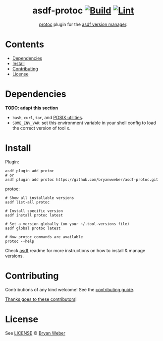 <div align="center">

# asdf-protoc [![Build](https://github.com/bryanwweber/asdf-protoc/actions/workflows/build.yml/badge.svg)](https://github.com/bryanwweber/asdf-protoc/actions/workflows/build.yml) [![Lint](https://github.com/bryanwweber/asdf-protoc/actions/workflows/lint.yml/badge.svg)](https://github.com/bryanwweber/asdf-protoc/actions/workflows/lint.yml)

[protoc](https://protobuf.dev) plugin for the [asdf version manager](https://asdf-vm.com).

</div>

# Contents

- [Dependencies](#dependencies)
- [Install](#install)
- [Contributing](#contributing)
- [License](#license)

# Dependencies

**TODO: adapt this section**

- `bash`, `curl`, `tar`, and [POSIX utilities](https://pubs.opengroup.org/onlinepubs/9699919799/idx/utilities.html).
- `SOME_ENV_VAR`: set this environment variable in your shell config to load the correct version of tool x.

# Install

Plugin:

```shell
asdf plugin add protoc
# or
asdf plugin add protoc https://github.com/bryanwweber/asdf-protoc.git
```

protoc:

```shell
# Show all installable versions
asdf list-all protoc

# Install specific version
asdf install protoc latest

# Set a version globally (on your ~/.tool-versions file)
asdf global protoc latest

# Now protoc commands are available
protoc --help
```

Check [asdf](https://github.com/asdf-vm/asdf) readme for more instructions on how to
install & manage versions.

# Contributing

Contributions of any kind welcome! See the [contributing guide](contributing.md).

[Thanks goes to these contributors](https://github.com/bryanwweber/asdf-protoc/graphs/contributors)!

# License

See [LICENSE](LICENSE) © [Bryan Weber](https://github.com/bryanwweber/)
